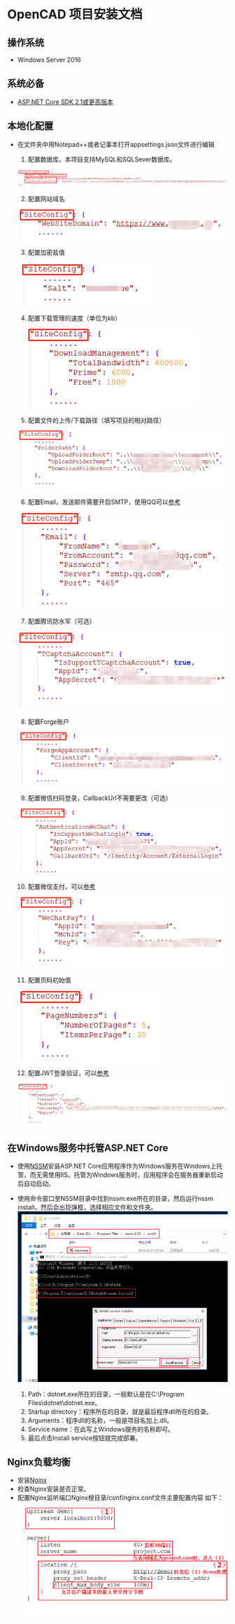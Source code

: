 # OpenCAD 项目安装文档

## 操作系统
* Windows Server 2016

## 系统必备
* [ASP.NET Core SDK 2.1或更高版本](https://dotnet.microsoft.com/download)

## 本地化配置
* 在文件夹中用Notepad++或者记事本打开appsettings.json文件进行编辑
    1. 配置数据库，本项目支持MySQL和SQLSever数据库。

    ![配置数据库.png](https://raw.githubusercontent.com/OpenCADCAM/OCHelp/master/images/ConnectionStrings.png "配置数据库.png")
    

    2. 配置网站域名

    ![配置网站域名.png](https://raw.githubusercontent.com/OpenCADCAM/OCHelp/master/images/WebSiteDomain.png "配置网站域名.png")


    3. 配置加密盐值

    ![配置加密盐值.png](https://raw.githubusercontent.com/OpenCADCAM/OCHelp/master/images/Salt.png "配置加密盐值.png")
    

    4. 配置下载管理的速度（单位为kb）

    ![配置下载管理的速度.png](https://raw.githubusercontent.com/OpenCADCAM/OCHelp/master/images/DownloadManagement.png "配置下载管理的速度.png")
    

    5. 配置文件的上传/下载路径（填写项目的相对路径）

    ![配置文件的上传/下载路径.png](https://raw.githubusercontent.com/OpenCADCAM/OCHelp/master/images/FolderPath.png "配置文件的上传/下载路径.png")
    

    6. 配置Email，发送邮件需要开启SMTP，使用QQ可以[参考](http://jingyan.baidu.com/article/0f5fb099dffe7c6d8334ea31.html)

    ![配置Email.png](https://raw.githubusercontent.com/OpenCADCAM/OCHelp/master/images/Email.png "配置Email.png")
    

    7. 配置腾讯防水军（可选）

    ![配置腾讯防水军.png](https://raw.githubusercontent.com/OpenCADCAM/OCHelp/master/images/TCaptchaAccount.png "配置腾讯防水军.png")
    

    8. 配置Forge账户

    ![配置Forge账户.png](https://raw.githubusercontent.com/OpenCADCAM/OCHelp/master/images/ForgeAppAccount.png "配置Forge账户.png")
    

    9. 配置微信扫码登录，CallbackUrl不需要更改（可选）

    ![配置微信扫码登录.png](https://raw.githubusercontent.com/OpenCADCAM/OCHelp/master/images/AuthenticationWeChat.png "配置微信扫码登录.png")
    

    10. 配置微信支付，可以[参考](https://www.cnblogs.com/essenroc/p/8630730.html)

    ![配置微信支付.png](https://raw.githubusercontent.com/OpenCADCAM/OCHelp/master/images/WeChatPay.png "配置微信支付.png")
    

    11. 配置页码初始值

    ![配置页码初始值.png](https://raw.githubusercontent.com/OpenCADCAM/OCHelp/master/images/PageNumbers.png "配置页码初始值.png")
    

    12. 配置JWT登录验证，可以[参考](https://www.cnblogs.com/saodiseng2015/p/9651619.html)

    ![配置JWT登录验证.png](https://raw.githubusercontent.com/OpenCADCAM/OCHelp/master/images/JWTSettings.png "配置JWT登录验证.png")

## 在Windows服务中托管ASP.NET Core
* 使用[NSSM](http://www.nssm.cc/download)安装ASP.NET Core应用程序作为Windows服务在Windows上托管，而无需使用IIS。托管为Windows服务时，应用程序会在服务器重新启动后自动启动。
* 使用命令窗口至NSSM目录中找到nssm.exe所在的目录，然后运行nssm install，然后会出现弹框，选择相应文件和文件夹。
![NSSM.png](https://raw.githubusercontent.com/OpenCADCAM/OCHelp/master/images/NSSM.png "NSSM.png")

    1. Path：dotnet.exe所在的目录，一般默认是在C:\Program Files\dotnet\dotnet.exe。
    2. Startup directory：程序所在的目录，就是最后程序dll所在的目录。
    3. Arguments：程序dll的名称，一般是项目名加上.dll。
    4. Service name：在此写上Windows服务的名称即可。
    5. 最后点击Install service按钮就完成部署。

## Nginx负载均衡
* 安装[Nginx](http://nginx.org/en/download.html)
* 检查Nginx安装是否正常。
* 配置Nginx监听端口Nginx根目录/conf/nginx.conf文件主要配置内容 如下：
![Nginx.png](https://raw.githubusercontent.com/OpenCADCAM/OCHelp/master/images/Nginx.png "Nginx.png")
